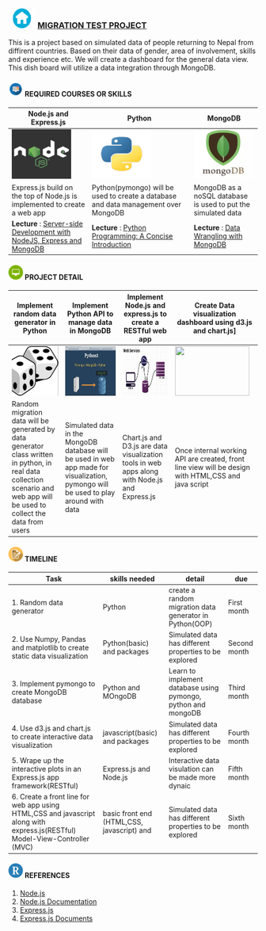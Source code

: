 ###  <img src = "sample/home.png" width="55" height="40" /> [MIGRATION TEST PROJECT](https://github.com/npdatax/migration)

This is a project based on simulated data of people returning to Nepal from diffirent countries. Based on their data of gender, area of involvement, skills and experience etc. We will create a dashboard for the general data view. This dish board will utilize a data integration through MongoDB.


####  <img src = "sample/lecture.png" width="30" height="30" />  REQUIRED COURSES OR SKILLS

|  Node.js and Express.js  | Python| MongoDB  | 
| --- | --- | --- | 
|<img src = "sample/node.jpg" width="120" height="100" /> | <img src = "sample/python.png" width="120" height="100" />  |<img src = "sample/mongo.png" width="120" height="100" /> |
|Express.js build on the top of Node.js is implemented to create a web app | Python(pymongo) will be used to create a database and data management over MongoDB | MongoDB as a noSQL database is used to put the simulated data| 
|<b> Lecture </b>: [Server-side Development with NodeJS, Express and MongoDB](https://www.coursera.org/learn/server-side-nodejs) | <b> Lecture </b> : [Python Programming: A Concise Introduction](https://www.coursera.org/learn/python-programming-introduction) | <b> Lecture </b>: [Data Wrangling with MongoDB](https://in.udacity.com/course/data-wrangling-with-mongodb--ud032)| 


#### <img src = "sample/project.png" width="30" height="30" />  PROJECT DETAIL

| Implement random data generator in Python  | Implement Python API to manage data in MongoDB | Implement Node.js and express.js to create a RESTful web app| Create Data visualization dashboard using d3.js and chart.js] |
| --- | --- | --- | --- |
|<img src = "sample/random.png" width="150" height="100" /> | <img src = "sample/pymongo.jpg" width="150" height="100" />  |<img src = "sample/restful.jpg" width="150" height="100" /> | <img src = "https://anmolkoul.files.wordpress.com/2015/06/projectnew.gif" width="150" height="100" />| 
| Random migration data will be generated by data generator class written in python, in real data collection scenario and web app will be used to collect the data from users | Simulated data in the MongoDB database will be used in web app made for visualization, pymongo will be used to play around with data | Chart.js and D3.js are data visualization tools in web apps along with Node.js and Express.js | Once internal working API are created, front line view will be design with HTML,CSS and java script |

#### <img src = "sample/assign.png" width="30" height="30" />  TIMELINE

| Task  | skills needed | detail|  due|
| --- | --- | --- | --- |
|1. Random data generator |Python  |create a random migration data generator in Python(OOP) | First month| 
|2. Use Numpy, Pandas and matplotlib to create static data visualization |Python(basic) and packages  |Simulated data has different properties to be explored | Second month| 
|3. Implement pymongo to create MongoDB database |Python and MOngoDB  |Learn to implement database using pymongo, python and mongoDB | Third month| 
|4. Use d3.js and chart.js to create interactive data visualization |javascript(basic) and packages  |Simulated data has different properties to be explored | Fourth month| 
|5. Wrape up the interactive plots in an Express.js app framework(RESTful) |Express.js and Node.js  | Interactive data visulation can be made more dynaic | Fifth month| 
|6. Create a front line for web app using HTML,CSS and javascript along with express.js(RESTful) Model-View-Controller (MVC) |basic front end (HTML,CSS, javascript) and  |Simulated data has different properties to be explored |Sixth month| 









#### <img src = "sample/R.png" width="30" height="30" /> REFERENCES
1. [Node.js](https://nodejs.org/en/)
2. [Node.js Documentation](https://nodejs.org/dist/latest-v10.x/docs/api/)
3. [Express.js](https://expressjs.com/)
4. [Express.js Documents](https://expressjs.com/en/guide/routing.html)

